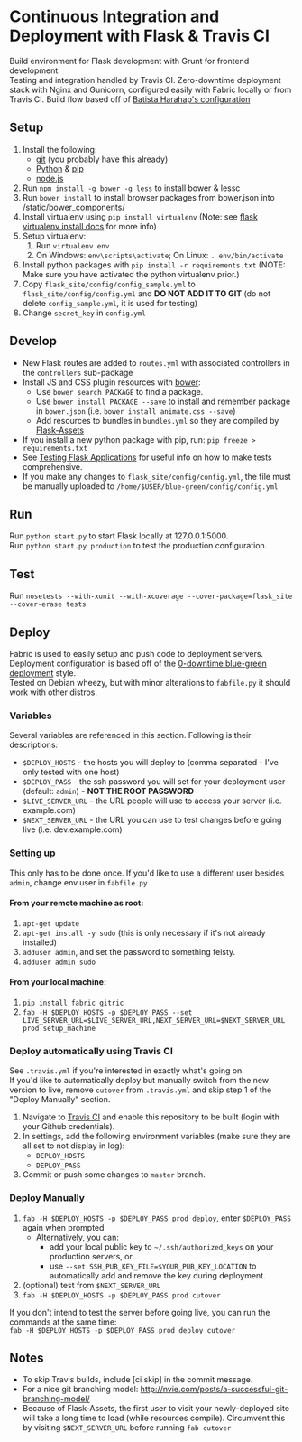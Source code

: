 # Continuous Integration and Deployment with Flask & Travis CI
Build environment for Flask development with Grunt for frontend development.  
Testing and integration handled by Travis CI. 
Zero-downtime deployment stack with Nginx and Gunicorn, configured easily with Fabric locally or from Travis CI. 
Build flow based off of [Batista Harahap's configuration](http://www.bango29.com/continuous-web-development/)

## Setup
1. Install the following:
    - [git](https://git-scm.com/book/en/v2/Getting-Started-Installing-Git) (you probably have this already)
    - [Python](https://www.python.org/) & [pip](https://pip.pypa.io/en/latest/installing.html)
    - [node.js](https://nodejs.org/en/)
2. Run `npm install -g bower -g less` to install bower & lessc
3. Run `bower install` to install browser packages from bower.json into /static/bower_components/
4. Install virtualenv using `pip install virtualenv` (Note: see [flask virtualenv install docs](http://flask.pocoo.org/docs/0.10/installation/) for more info)
5. Setup virtualenv:
    1. Run `virtualenv env`
    2. On Windows: `env\scripts\activate`; On Linux: `. env/bin/activate`
6. Install python packages with `pip install -r requirements.txt` (NOTE: Make sure you have activated the python virtualenv prior.)
7. Copy `flask_site/config/config_sample.yml` to `flask_site/config/config.yml` and **DO NOT ADD IT TO GIT** (do not delete `config_sample.yml`, it is used for testing)
8. Change `secret_key` in `config.yml`

## Develop
- New Flask routes are added to `routes.yml` with associated controllers in the `controllers` sub-package
- Install JS and CSS plugin resources with [bower](http://bower.io/):
    - Use `bower search PACKAGE` to find a package.
    - Use `bower install PACKAGE --save` to install and remember package in `bower.json` (i.e. `bower install animate.css --save`)
    - Add resources to bundles in `bundles.yml` so they are compiled by [Flask-Assets](http://flask-assets.readthedocs.org/en/latest/)
- If you install a new python package with pip, run: `pip freeze > requirements.txt`
- See [Testing Flask Applications](http://flask.pocoo.org/docs/0.10/testing/) for useful info on how to make tests comprehensive.
- If you make any changes to `flask_site/config/config.yml`, the file must be manually uploaded to `/home/$USER/blue-green/config/config.yml`

## Run
Run `python start.py` to start Flask locally at 127.0.0.1:5000.  
Run `python start.py production` to test the production configuration.

## Test
Run `nosetests --with-xunit --with-xcoverage --cover-package=flask_site --cover-erase tests`

## Deploy
Fabric is used to easily setup and push code to deployment servers. Deployment configuration is based off of the [0-downtime blue-green deployment](http://dan.bravender.net/2014/8/24/Simple_0-Downtime_Blue_Green_Deployments.html) style.  
Tested on Debian wheezy, but with minor alterations to `fabfile.py` it should work with other distros.

### Variables
Several variables are referenced in this section. Following is their descriptions:

- `$DEPLOY_HOSTS` - the hosts you will deploy to (comma separated - I've only tested with one host)
- `$DEPLOY_PASS` - the ssh password you will set for your deployment user (default: `admin`) - **NOT THE ROOT PASSWORD**
- `$LIVE_SERVER_URL` - the URL people will use to access your server (i.e. example.com)
- `$NEXT_SERVER_URL` - the URL you can use to test changes before going live (i.e. dev.example.com)

### Setting up
This only has to be done once. If you'd like to use a different user besides `admin`, change env.user in `fabfile.py`

#### From your remote machine as root:
1. `apt-get update`
2. `apt-get install -y sudo` (this is only necessary if it's not already installed) 
3. `adduser admin`, and set the password to something feisty.
4. `adduser admin sudo`

#### From your local machine:
1. `pip install fabric gitric`
2. `fab -H $DEPLOY_HOSTS -p $DEPLOY_PASS --set LIVE_SERVER_URL=$LIVE_SERVER_URL,NEXT_SERVER_URL=$NEXT_SERVER_URL prod setup_machine`

### Deploy automatically using Travis CI
See `.travis.yml` if you're interested in exactly what's going on.  
If you'd like to automatically deploy but manually switch from the new version to live, remove `cutover` from `.travis.yml` and 
skip step 1 of the "Deploy Manually" section.

1. Navigate to [Travis CI](https://travis-ci.org/) and enable this repository to be built (login with your Github credentials).
2. In settings, add the following environment variables (make sure they are all set to not display in log):     
    - `DEPLOY_HOSTS`
    - `DEPLOY_PASS`
3. Commit or push some changes to `master` branch.


### Deploy Manually
1. `fab -H $DEPLOY_HOSTS -p $DEPLOY_PASS prod deploy`, enter `$DEPLOY_PASS` again when prompted
    - Alternatively, you can:
        - add your local public key to `~/.ssh/authorized_keys` on your production servers, or 
        - use `--set SSH_PUB_KEY_FILE=$YOUR_PUB_KEY_LOCATION` to automatically add and remove the key during deployment. 
2. (optional) test from `$NEXT_SERVER_URL`
3. `fab -H $DEPLOY_HOSTS -p $DEPLOY_PASS prod cutover`

If you don't intend to test the server before going live, you can run the commands at the same time:   
`fab -H $DEPLOY_HOSTS -p $DEPLOY_PASS prod deploy cutover`

## Notes
- To skip Travis builds, include [ci skip] in the commit message.
- For a nice git branching model: http://nvie.com/posts/a-successful-git-branching-model/
- Because of Flask-Assets, the first user to visit your newly-deployed site will take a long time to load (while resources compile). 
Circumvent this by visiting `$NEXT_SERVER_URL` before running `fab cutover`
